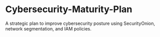 # Cybersecurity-Maturity-Plan
A strategic plan to improve cybersecurity posture using SecurityOnion, network segmentation, and IAM policies.

